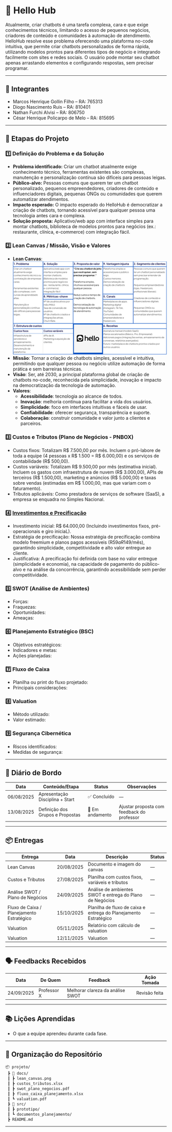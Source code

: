 # 📌 Hello Hub

Atualmente, criar chatbots é uma tarefa complexa, cara e que exige conhecimentos técnicos, limitando o acesso de pequenos negócios, criadores de conteúdo e comunidades à automação de atendimento. HelloHub resolve esse problema oferecendo uma plataforma no-code intuitiva, que permite criar chatbots personalizados de forma rápida, utilizando modelos prontos para diferentes tipos de negócio e integrando facilmente com sites e redes sociais. O usuário pode montar seu chatbot apenas arrastando elementos e configurando respostas, sem precisar programar.

---

## 👥 Integrantes

- Marcos Henrique Gollin Filho – RA: 765313  
- Diogo Nascimento Ruis – RA: 810401  
- Nathan Furchi Alvisi – RA: 806750
- César Henrique Policarpo de Melo – RA: 815695  

---

## 🧭 Etapas do Projeto

### 1️⃣ Definição do Problema e da Solução
- **Problema identificado:**  Criar um chatbot atualmente exige conhecimento técnico, ferramentas existentes são complexas, manutenção e personalização contínua são difíceis para pessoas leigas.
- **Público-alvo:**  Pessoas comuns que querem ter um chatbot personalizado, pequenos empreendedores, criadores de conteúdo e influenciadores digitais, pequenas ONGs ou comunidades que querem automatizar atendimentos.
- **Impacto esperado:**  O impacto esperado do HelloHub é democratizar a criação de chatbots, tornando acessível para qualquer pessoa uma tecnologia antes cara e complexa.
- **Solução proposta:**  Aplicativo/web app com interface simples para montar chatbots, biblioteca de modelos prontos para negócios (ex.: restaurante, clínica, e-commerce) com integração fácil.

### 2️⃣ Lean Canvas / Missão, Visão e Valores
- **Lean Canvas**: ![Lean Canvas](./HelloHubLean.png)
- **Missão**: Tornar a criação de chatbots simples, acessível e intuitiva, permitindo que qualquer pessoa ou negócio utilize automação de forma prática e sem barreiras técnicas.  
- **Visão**: Ser, até 2030, a principal plataforma global de criação de chatbots no-code, reconhecida pela simplicidade, inovação e impacto na democratização da tecnologia de automação.  
- **Valores**:
  - **Acessibilidade**: tecnologia ao alcance de todos.  
  - **Inovação**: melhoria contínua para facilitar a vida dos usuários.  
  - **Simplicidade**: foco em interfaces intuitivas e fáceis de usar.  
  - **Confiabilidade**: oferecer segurança, transparência e suporte.  
  - **Colaboração**: construir comunidade e valor junto a clientes e parceiros.  

### 3️⃣ Custos e Tributos (Plano de Negócios - PNBOX)
- Custos fixos:  Totalizam R$ 7.500,00 por mês. Incluem o pró-labore de toda a equipe (4 pessoas x R$ 1.500 = R$ 6.000,00) e os serviços de contabilidade (R$ 500,00).
- Custos variáveis:  Totalizam R$ 9.500,00 por mês (estimativa inicial). Incluem os gastos com infraestrutura de nuvem (R$ 3.000,00), APIs de terceiros (R$ 1.500,00), marketing e anúncios (R$ 5.000,00) e taxas sobre vendas (estimadas em R$ 1.000,00, mas que variam com o faturamento).
- Tributos aplicáveis:  Como prestadora de serviços de software (SaaS), a empresa se enquadra no Simples Nacional.

### 4️⃣ [Investimentos e Precificação](https://github.com/ICEI-PUC-Minas-PPC-CC/icei-puc-minas-ppc-cc-tai3-022025-HelloHub/blob/main/docs/plano_de_negocio.md)
- Investimento inicial: R$ 64.000,00 (Incluindo investimentos fixos, pré-operacionais e giro iniciaL).
- Estratégia de precificação: Nossa estratégia de precificação combina modelo freemium e planos pagos acessíveis (R$59 a R$149/mês), garantindo simplicidade, competitividade e alto valor entregue ao cliente.
- Justificativa:  A precificação foi definida com base no valor entregue (simplicidade e economia), na capacidade de pagamento do público-alvo e na análise da concorrência, garantindo acessibilidade sem perder competitividade.

### 5️⃣ SWOT (Análise de Ambientes)
- Forças:  
- Fraquezas:  
- Oportunidades:  
- Ameaças:  

### 6️⃣ Planejamento Estratégico (BSC)
- Objetivos estratégicos:  
- Indicadores e metas:  
- Ações planejadas:  

### 7️⃣ Fluxo de Caixa
- Planilha ou print do fluxo projetado:  
- Principais considerações:  

### 8️⃣ Valuation
- Método utilizado:  
- Valor estimado:  

### 9️⃣ Segurança Cibernética
- Riscos identificados:  
- Medidas de segurança:  

---

## 📅 Diário de Bordo

| Data       | Conteúdo/Etapa                     | Status     | Observações |
|------------|------------------------------------|------------|-------------|
| 06/08/2025 | Apresentação Disciplina + Start    | ✅ Concluído | — |
| 13/08/2025 | Definição dos Grupos e Propostas   | 🚧 Em andamento | Ajustar proposta com feedback do professor |

---

## 📦 Entregas

| Entrega                                | Data       | Descrição                                                         | Status |
|----------------------------------------|------------|-------------------------------------------------------------------|--------|
| Lean Canvas                            | 20/08/2025 | Documento e imagem do canvas                                      | —      |
| Custos e Tributos                      | 27/08/2025 | Planilha com custos fixos, variáveis e tributos                   | —      |
| Análise SWOT / Plano de Negócios       | 24/09/2025 | Análise de ambientes SWOT e entrega do Plano de Negócios          | —      |
| Fluxo de Caixa / Planejamento Estratégico | 15/10/2025 | Planilha de fluxo de caixa e entrega do Planejamento Estratégico  | —      |
| Valuation                              | 05/11/2025 | Relatório com cálculo de valuation                                | —      |
| Valuation      | 12/11/2025 | Valuation | —      |

---

## 🗣️ Feedbacks Recebidos

| Data       | De Quem     | Feedback                                                        | Ação Tomada |
|------------|-------------|----------------------------------------------------------------|-------------|
| 24/09/2025 | Professor X | Melhorar clareza da análise SWOT                                | Revisão feita |

---

## 📚 Lições Aprendidas
- O que a equipe aprendeu durante cada fase.  

---

## 📁 Organização do Repositório

```
📦 projeto/
 ┣ 📂 docs/
 ┃ ┣ lean_canvas.png
 ┃ ┣ custos_tributos.xlsx
 ┃ ┣ swot_plano_negocios.pdf
 ┃ ┣ fluxo_caixa_planejamento.xlsx
 ┃ ┗ valuation.pdf
 ┣ 📂 src/
 ┃ ┣ prototipo/
 ┃ ┗ documentos_planejamento/
 ┣ README.md
```

---
